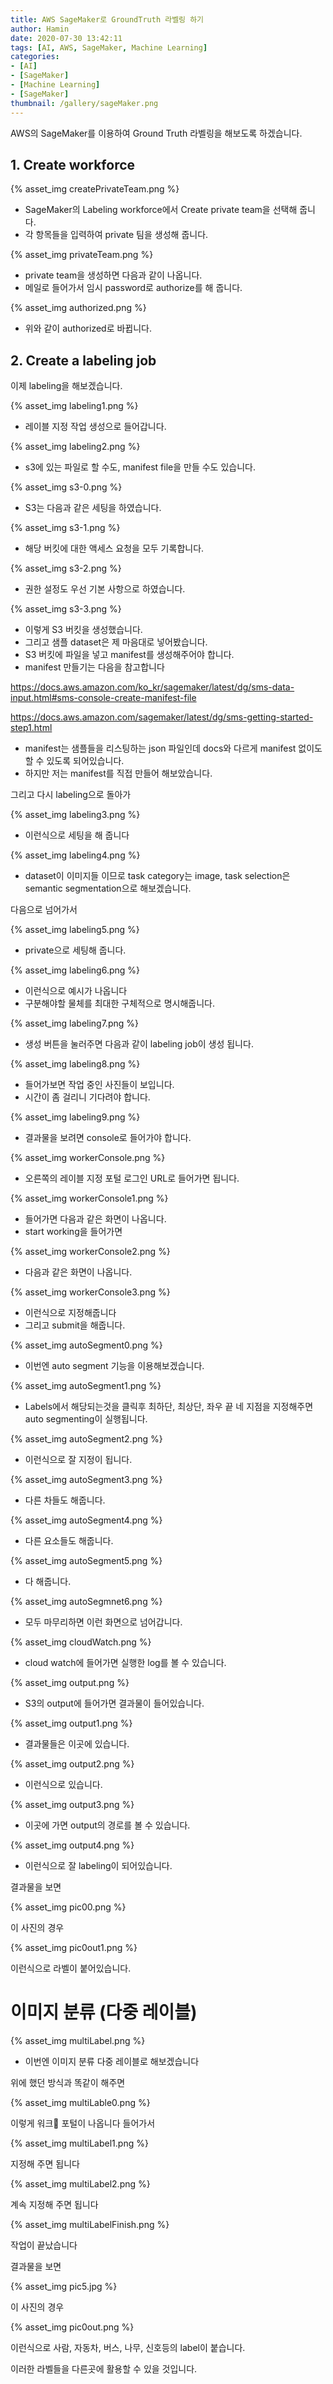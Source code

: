 ```yaml
---
title: AWS SageMaker로 GroundTruth 라벨링 하기
author: Hamin
date: 2020-07-30 13:42:11
tags: [AI, AWS, SageMaker, Machine Learning]
categories:
- [AI]
- [SageMaker]
- [Machine Learning]
- [SageMaker]
thumbnail: /gallery/sageMaker.png
---
```


AWS의 SageMaker를 이용하여 Ground Truth 라벨링을 해보도록 하겠습니다.

<!--more-->

## 1. Create workforce

{% asset_img createPrivateTeam.png %}

- SageMaker의 Labeling workforce에서 Create private team을 선택해 줍니다.
- 각 항목들을 입력하여 private 팀을 생성해 줍니다.

{% asset_img privateTeam.png %}

- private team을 생성하면 다음과 같이 나옵니다.
- 메일로 들어가서 임시 password로 authorize를 해 줍니다.

{% asset_img authorized.png %}

- 위와 같이 authorized로 바뀝니다.

## 2. Create a labeling job

이제 labeling을 해보겠습니다.

{% asset_img labeling1.png %}

- 레이블 지정 작업 생성으로 들어갑니다.

{% asset_img labeling2.png %}

- s3에 있는 파일로 할 수도, manifest file을 만들 수도 있습니다.

{% asset_img s3-0.png %}

- S3는 다음과 같은 세팅을 하였습니다.

{% asset_img s3-1.png %}

- 해당 버킷에 대한 액세스 요청을 모두 기록합니다.

{% asset_img s3-2.png %}

- 권한 설정도 우선 기본 사항으로 하였습니다.

{% asset_img s3-3.png %}

- 이렇게 S3 버킷을 생성했습니다.
- 그리고 샘플 dataset은 제 마음대로 넣어봤습니다.
- S3 버킷에 파일을 넣고 manifest를 생성해주어야 합니다.
- manifest 만들기는 다음을 참고합니다

https://docs.aws.amazon.com/ko_kr/sagemaker/latest/dg/sms-data-input.html#sms-console-create-manifest-file

https://docs.aws.amazon.com/sagemaker/latest/dg/sms-getting-started-step1.html

- manifest는 샘플들을 리스팅하는 json 파일인데 docs와 다르게 manifest 없이도 할 수 있도록 되어있습니다.
- 하지만 저는 manifest를 직접 만들어 해보았습니다.

그리고 다시 labeling으로 돌아가

{% asset_img labeling3.png %}

- 이런식으로 세팅을 해 줍니다

{% asset_img labeling4.png %}

- dataset이 이미지들 이므로 task category는 image, task selection은 semantic segmentation으로 해보겠습니다.

다음으로 넘어가서

{% asset_img labeling5.png %}

- private으로 세팅해 줍니다.

{% asset_img labeling6.png %}

- 이런식으로 예시가 나옵니다
- 구분해야할 물체를 최대한 구체적으로 명시해줍니다.

{% asset_img labeling7.png %}

- 생성 버튼을 눌러주면 다음과 같이 labeling job이 생성 됩니다.

{% asset_img labeling8.png %}

- 들어가보면 작업 중인 사진들이 보입니다.
- 시간이 좀 걸리니 기다려야 합니다.

{% asset_img labeling9.png %}

- 결과물을 보려면 console로 들어가야 합니다.

{% asset_img workerConsole.png %}

- 오른쪽의 레이블 지정 포털 로그인 URL로 들어가면 됩니다.

{% asset_img workerConsole1.png %}

- 들어가면 다음과 같은 화면이 나옵니다.
- start working을 들어가면

{% asset_img workerConsole2.png %}

- 다음과 같은 화면이 나옵니다.

{% asset_img workerConsole3.png %}

- 이런식으로 지정해줍니다
- 그리고 submit을 해줍니다.

{% asset_img autoSegment0.png %}

- 이번엔 auto segment 기능을 이용해보겠습니다.

{% asset_img autoSegment1.png %}

- Labels에서 해당되는것을 클릭후 최하단, 최상단, 좌우 끝 네 지점을 지정해주면 auto segmenting이 실행됩니다.

{% asset_img autoSegment2.png %}

- 이런식으로 잘 지정이 됩니다.

{% asset_img autoSegment3.png %}

- 다른 차들도 해줍니다.

{% asset_img autoSegment4.png %}

- 다른 요소들도 해줍니다.

{% asset_img autoSegment5.png %}

- 다 해줍니다.

{% asset_img autoSegmnet6.png %}

- 모두 마무리하면 이런 화면으로 넘어갑니다.

{% asset_img cloudWatch.png %}

- cloud watch에 들어가면 실행한 log를 볼 수 있습니다.

{% asset_img output.png %}

- S3의 output에 들어가면 결과물이 들어있습니다.

{% asset_img output1.png %}

- 결과물들은 이곳에 있습니다.

{% asset_img output2.png %}

- 이런식으로 있습니다.

{% asset_img output3.png %}

- 이곳에 가면 output의 경로를 볼 수 있습니다.

{% asset_img output4.png %}

- 이런식으로 잘 labeling이 되어있습니다.

결과물을 보면

{% asset_img pic00.png %}

이 사진의 경우

{% asset_img pic0out1.png %}

이런식으로 라벨이 붙어있습니다.

# 이미지 분류 (다중 레이블)

{% asset_img multiLabel.png %}

- 이번엔 이미지 분류 다중 레이블로 해보겠습니다

위에 했던 방식과 똑같이 해주면

{% asset_img multiLable0.png %}

이렇게 워크 포털이 나옵니다
들어가서

{% asset_img multiLabel1.png %}

지정해 주면 됩니다

{% asset_img multiLabel2.png %}

계속 지정해 주면 됩니다

{% asset_img multiLabelFinish.png %}

작업이 끝났습니다

결과물을 보면

{% asset_img pic5.jpg %}

이 사진의 경우

{% asset_img pic0out.png %}

이런식으로 사람, 자동차, 버스, 나무, 신호등의 label이 붙습니다.

이러한 라벨들을 다른곳에 활용할 수 있을 것입니다.